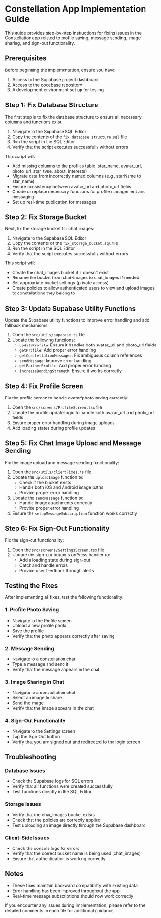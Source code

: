 # Constellation App Implementation Guide

This guide provides step-by-step instructions for fixing issues in the Constellation app related to profile saving, message sending, image sharing, and sign-out functionality.

## Prerequisites

Before beginning the implementation, ensure you have:

1. Access to the Supabase project dashboard
2. Access to the codebase repository
3. A development environment set up for testing

## Step 1: Fix Database Structure

The first step is to fix the database structure to ensure all necessary columns and functions exist.

1. Navigate to the Supabase SQL Editor
2. Copy the contents of the `fix_database_structure.sql` file
3. Run the script in the SQL Editor
4. Verify that the script executes successfully without errors

This script will:
- Add missing columns to the profiles table (star_name, avatar_url, photo_url, star_type, about, interests)
- Migrate data from incorrectly named columns (e.g., starName to star_name)
- Ensure consistency between avatar_url and photo_url fields
- Create or replace necessary functions for profile management and messaging
- Set up real-time publication for messages

## Step 2: Fix Storage Bucket

Next, fix the storage bucket for chat images:

1. Navigate to the Supabase SQL Editor
2. Copy the contents of the `fix_storage_bucket.sql` file
3. Run the script in the SQL Editor
4. Verify that the script executes successfully without errors

This script will:
- Create the chat_images bucket if it doesn't exist
- Rename the bucket from chat-images to chat_images if needed
- Set appropriate bucket settings (private access)
- Create policies to allow authenticated users to view and upload images to constellations they belong to

## Step 3: Update Supabase Utility Functions

Update the Supabase utility functions to improve error handling and add fallback mechanisms:

1. Open the `src/utils/supabase.ts` file
2. Update the following functions:
   - `updateProfile`: Ensure it handles both avatar_url and photo_url fields
   - `getProfile`: Add proper error handling
   - `getConstellationMessages`: Fix ambiguous column references
   - `sendMessage`: Improve error handling
   - `getPartnerProfile`: Add proper error handling
   - `increaseBondingStrength`: Ensure it works correctly

## Step 4: Fix Profile Screen

Fix the profile screen to handle avatar/photo saving correctly:

1. Open the `src/screens/ProfileScreen.tsx` file
2. Update the profile update logic to handle both avatar_url and photo_url fields
3. Ensure proper error handling during image uploads
4. Add loading states during profile updates

## Step 5: Fix Chat Image Upload and Message Sending

Fix the image upload and message sending functionality:

1. Open the `src/utils/clientFixes.ts` file
2. Update the `uploadImage` function to:
   - Check if the bucket exists
   - Handle both iOS and Android image paths
   - Provide proper error handling
3. Update the `sendMessage` function to:
   - Handle image attachments correctly
   - Provide proper error handling
4. Ensure the `setupMessageSubscription` function works correctly

## Step 6: Fix Sign-Out Functionality

Fix the sign-out functionality:

1. Open the `src/screens/SettingsScreen.tsx` file
2. Update the sign-out button's onPress handler to:
   - Add a loading state during sign-out
   - Catch and handle errors
   - Provide user feedback through alerts

## Testing the Fixes

After implementing all fixes, test the following functionality:

### 1. Profile Photo Saving
- Navigate to the Profile screen
- Upload a new profile photo
- Save the profile
- Verify that the photo appears correctly after saving

### 2. Message Sending
- Navigate to a constellation chat
- Type a message and send it
- Verify that the message appears in the chat

### 3. Image Sharing in Chat
- Navigate to a constellation chat
- Select an image to share
- Send the image
- Verify that the image appears in the chat

### 4. Sign-Out Functionality
- Navigate to the Settings screen
- Tap the Sign Out button
- Verify that you are signed out and redirected to the login screen

## Troubleshooting

### Database Issues
- Check the Supabase logs for SQL errors
- Verify that all functions were created successfully
- Test functions directly in the SQL Editor

### Storage Issues
- Verify that the chat_images bucket exists
- Check that the policies are correctly applied
- Test uploading an image directly through the Supabase dashboard

### Client-Side Issues
- Check the console logs for errors
- Verify that the correct bucket name is being used (chat_images)
- Ensure that authentication is working correctly

## Notes

- These fixes maintain backward compatibility with existing data
- Error handling has been improved throughout the app
- Real-time message subscriptions should now work correctly

If you encounter any issues during implementation, please refer to the detailed comments in each file for additional guidance. 
